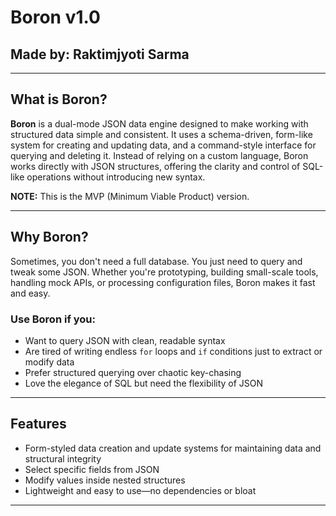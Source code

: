 # Boron v1.0

## Made by: Raktimjyoti Sarma

---

## What is Boron?

**Boron** is a dual-mode JSON data engine designed to make working with structured data simple and consistent. It uses a schema-driven, form-like system for creating and updating data, and a command-style interface for querying and deleting it. Instead of relying on a custom language, Boron works directly with JSON structures, offering the clarity and control of SQL-like operations without introducing new syntax.

**NOTE:** This is the MVP (Minimum Viable Product) version.

---

## Why Boron?

Sometimes, you don't need a full database. You just need to query and tweak some JSON. Whether you're prototyping, building small-scale tools, handling mock APIs, or processing configuration files, Boron makes it fast and easy.

### Use Boron if you:
- Want to query JSON with clean, readable syntax
- Are tired of writing endless `for` loops and `if` conditions just to extract or modify data
- Prefer structured querying over chaotic key-chasing
- Love the elegance of SQL but need the flexibility of JSON
 
---

## Features
- Form-styled data creation and update systems for maintaining data and structural integrity
- Select specific fields from JSON
- Modify values inside nested structures
- Lightweight and easy to use—no dependencies or bloat
---
